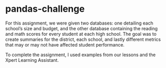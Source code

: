 # pandas-challenge

For this assignment, we were given two databases: one detailing each school’s size and budget, and the other database containing the reading and math scores for every student at each high school. The goal was to create summaries for the district, each school, and lastly different metrics that may or may not have affected student performance.

To complete the assignment, I used examples from our lessons and the Xpert Learning Assistant.
